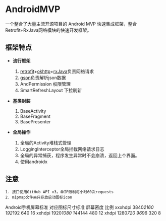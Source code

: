 # AndroidMVP
一个整合了大量主流开源项目的 Android MVP 快速集成框架，整合Retrofit+RxJava网络模块的快速开发框架。

## 框架特点
- **流行框架**

	1. [retrofit](https://github.com/square/retrofit)+[okhttp](https://github.com/square/okhttp)+[rxJava](https://github.com/ReactiveX/RxJava)负责网络请求
    2. [gson](https://github.com/google/gson)负责解析json数据
    3. AndPermission 权限管理
    4. SmartRefreshLayout 下拉刷新

- **基类封装**

	1. BaseActivity
	2. BaseFragment
    3. BasePresenter

- **全局操作**

	1. 全局的Activity堆栈式管理
	2. LoggingInterceptor全局拦截网络请求日志
   	3. 全局的异常捕获，程序发生异常时不会崩溃，返回上个界面。
   	4. 使用androidx

## 注意

    1. 接口使用GitHub API v3，单IP限制每小时60次requests
    2. mipmap文件夹只存放启动图标icon
Android手机屏幕标准                      对应图标尺寸标准      屏幕密度         比例
xxxhdpi 3840*2160                           192*192             640          16
xxhdpi 1920*1080                            144*144             480          12
xhdpi  1280*720                            96*96              320           8